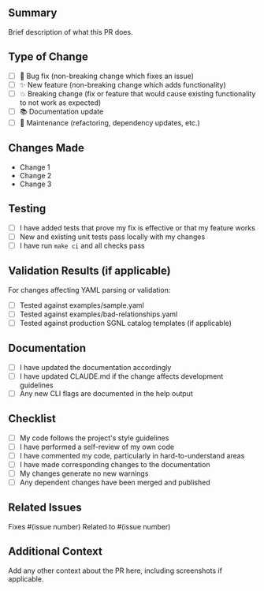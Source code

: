 ## Summary

Brief description of what this PR does.

## Type of Change

- [ ] 🐛 Bug fix (non-breaking change which fixes an issue)
- [ ] ✨ New feature (non-breaking change which adds functionality)
- [ ] 💥 Breaking change (fix or feature that would cause existing functionality to not work as expected)
- [ ] 📚 Documentation update
- [ ] 🔧 Maintenance (refactoring, dependency updates, etc.)

## Changes Made

- Change 1
- Change 2
- Change 3

## Testing

- [ ] I have added tests that prove my fix is effective or that my feature works
- [ ] New and existing unit tests pass locally with my changes
- [ ] I have run `make ci` and all checks pass

## Validation Results (if applicable)

For changes affecting YAML parsing or validation:

- [ ] Tested against examples/sample.yaml
- [ ] Tested against examples/bad-relationships.yaml
- [ ] Tested against production SGNL catalog templates (if applicable)

## Documentation

- [ ] I have updated the documentation accordingly
- [ ] I have updated CLAUDE.md if the change affects development guidelines
- [ ] Any new CLI flags are documented in the help output

## Checklist

- [ ] My code follows the project's style guidelines
- [ ] I have performed a self-review of my own code
- [ ] I have commented my code, particularly in hard-to-understand areas
- [ ] I have made corresponding changes to the documentation
- [ ] My changes generate no new warnings
- [ ] Any dependent changes have been merged and published

## Related Issues

Fixes #(issue number)
Related to #(issue number)

## Additional Context

Add any other context about the PR here, including screenshots if applicable.